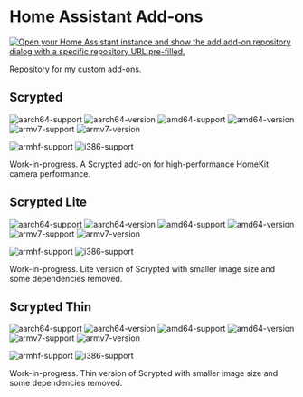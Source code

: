 # Home Assistant Add-ons

[![Open your Home Assistant instance and show the add add-on repository dialog with a specific repository URL pre-filled.](https://my.home-assistant.io/badges/supervisor_add_addon_repository.svg)](https://my.home-assistant.io/redirect/supervisor_add_addon_repository/?repository_url=https%3A%2F%2Fgithub.com%2Faegjoyce%2Fha-addons)

Repository for my custom add-ons.

## Scrypted

![aarch64-support](https://img.shields.io/badge/aarch64-yes-green.svg)
![aarch64-version](https://ghcr-badge.deta.dev/aegjoyce/aarch64-ha-addon-scrypted/latest_tag?color=#4682B4&trim=major&label=latest)
![amd64-support](https://img.shields.io/badge/amd64-yes-green.svg)
![amd64-version](https://ghcr-badge.deta.dev/aegjoyce/amd64-ha-addon-scrypted/latest_tag?trim=major&label=latest)
![armv7-support](https://img.shields.io/badge/armv7-yes-green.svg)
![armv7-version](https://ghcr-badge.deta.dev/aegjoyce/armv7-ha-addon-scrypted/latest_tag?trim=major&label=latest)

![armhf-support](https://img.shields.io/badge/armhf-no-red.svg)
![i386-support](https://img.shields.io/badge/i386-no-red.svg)

Work-in-progress. A Scrypted add-on for high-performance HomeKit camera performance.

## Scrypted Lite

![aarch64-support](https://img.shields.io/badge/aarch64-yes-green.svg)
![aarch64-version](https://ghcr-badge.deta.dev/aegjoyce/aarch64-ha-addon-scrypted-lite/latest_tag?trim=major&label=latest)
![amd64-support](https://img.shields.io/badge/amd64-yes-green.svg)
![amd64-version](https://ghcr-badge.deta.dev/aegjoyce/amd64-ha-addon-scrypted-lite/latest_tag?trim=major&label=latest)
![armv7-support](https://img.shields.io/badge/armv7-yes-green.svg)
![armv7-version](https://ghcr-badge.deta.dev/aegjoyce/armv7-ha-addon-scrypted-lite/latest_tag?trim=major&label=latest)

![armhf-support](https://img.shields.io/badge/armhf-no-red.svg)
![i386-support](https://img.shields.io/badge/i386-no-red.svg)

Work-in-progress. Lite version of Scrypted with smaller image size and some dependencies removed.

## Scrypted Thin

![aarch64-support](https://img.shields.io/badge/aarch64-yes-green.svg)
![aarch64-version](https://ghcr-badge.deta.dev/aegjoyce/aarch64-ha-addon-scrypted-thin/latest_tag?trim=major&label=latest)
![amd64-support](https://img.shields.io/badge/amd64-yes-green.svg)
![amd64-version](https://ghcr-badge.deta.dev/aegjoyce/amd64-ha-addon-scrypted-thin/latest_tag?trim=major&label=latest)
![armv7-support](https://img.shields.io/badge/armv7-yes-green.svg)
![armv7-version](https://ghcr-badge.deta.dev/aegjoyce/armv7-ha-addon-scrypted-thin/latest_tag?trim=major&label=latest)

![armhf-support](https://img.shields.io/badge/armhf-no-red.svg)
![i386-support](https://img.shields.io/badge/i386-no-red.svg)

Work-in-progress. Thin version of Scrypted with smaller image size and some dependencies removed.
